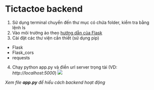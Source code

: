 # Tictactoe backend

1. Sử dụng terminal chuyển đến thư mục có chứa folder, kiểm tra bằng lệnh ls
2. Vào môi trường ảo theo [hướng dẫn của Flask](https://flask.palletsprojects.com/en/2.2.x/installation/#virtual-environments)
3. Cài đặt các thư viện cần thiết (sử dụng pip)
  - Flask
  - Flask_cors
  - requests
 4. Chạy python app.py và điền url server trọng tài (VD: *http://localhost:5000*)
 ![](https://scontent.fhan14-1.fna.fbcdn.net/v/t1.15752-9/336716978_6126678204020965_6015002417103534719_n.png?_nc_cat=101&ccb=1-7&_nc_sid=ae9488&_nc_ohc=W4U2k4rgnCsAX9X0OIV&_nc_ht=scontent.fhan14-1.fna&oh=03_AdTvT-nFm3mKRHCzJBb0Mm0p31uprE3vXEe7q2RUt9JzxQ&oe=6447A423)



*Xem file **app.py** để hiểu cách backend hoạt động*

